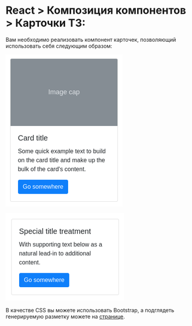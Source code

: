 React > Композиция компонентов > Карточки
ТЗ:
===

Вам необходимо реализовать компонент карточек, позволяющий использовать себя следующим образом:

![](./assetsForREADME/card1.png)

![](./assetsForREADME/card2.png)

В качестве CSS вы можете использовать Bootstrap, а подглядеть генерируемую разметку можете на [странице]( https://getbootstrap.com/docs/4.3/components/card/).
